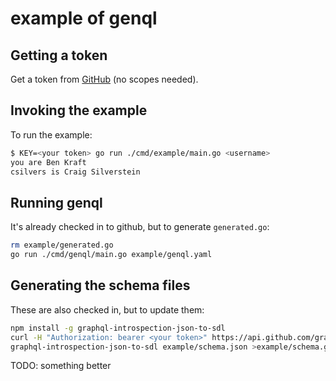 # example of genql

## Getting a token
Get a token from [GitHub](https://github.com/settings/tokens/new) (no scopes needed).

## Invoking the example 

To run the example:

```sh
$ KEY=<your token> go run ./cmd/example/main.go <username>
you are Ben Kraft
csilvers is Craig Silverstein
```

## Running genql

It's already checked in to github, but to generate `generated.go`:
```sh
rm example/generated.go
go run ./cmd/genql/main.go example/genql.yaml
```

## Generating the schema files

These are also checked in, but to update them:

```sh
npm install -g graphql-introspection-json-to-sdl
curl -H "Authorization: bearer <your token>" https://api.github.com/graphql >example/schema.json
graphql-introspection-json-to-sdl example/schema.json >example/schema.graphql
```

TODO: something better

